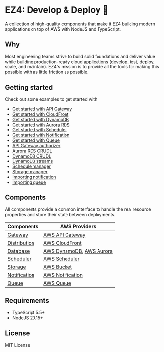 # EZ4: Develop & Deploy 🚀

A collection of high-quality components that make it EZ4 building modern applications on top of AWS with NodeJS and TypeScript.

## Why

Most engineering teams strive to build solid foundations and deliver value while building production-ready cloud applications (develop, test, deploy, scale, and maintain). EZ4's mission is to provide all the tools for making this possible with as little friction as possible.

## Getting started

Check out some examples to get started with.

- [Get started with API Gateway](./examples/hello-aws-gateway)
- [Get started with CloudFront](./examples/hello-aws-cloudfront)
- [Get started with DynamoDB](./examples/hello-aws-dynamodb)
- [Get started with Aurora RDS](./examples/hello-aws-aurora)
- [Get started with Scheduler](./examples/hello-aws-scheduler)
- [Get started with Notification](./examples/hello-aws-notification)
- [Get started with Queue](./examples/hello-aws-queue)
- [API Gateway authorizer](./examples/aws-gateway-authorizer)
- [Aurora RDS CRUDL](./examples/aws-aurora-crudl)
- [DynamoDB CRUDL](./examples/aws-dynamodb-crudl)
- [DynamoDB streams](./examples/aws-dynamodb-streams)
- [Schedule manager](./examples/aws-schedule-manager)
- [Storage manager](./examples/aws-storage-manager)
- [Importing notification](./examples/aws-import-notification)
- [Importing queue](./examples/aws-import-queue)

## Components

All components provide a common interface to handle the real resource properties and store their state between deployments.

| Components                               | AWS Providers                                                                  |
| ---------------------------------------- | ------------------------------------------------------------------------------ |
| [Gateway](./packages/gateway/)           | [AWS API Gateway](./packages/aws-gateway/)                                     |
| [Distribution](./packages/distribution/) | [AWS CloudFront](./packages/aws-cloudfront/)                                   |
| [Database](./packages/database/)         | [AWS DynamoDB](./packages/aws-dynamodb/), [AWS Aurora](./packages/aws-aurora/) |
| [Scheduler](./packages/scheduler/)       | [AWS Scheduler](./packages/aws-scheduler/)                                     |
| [Storage](./packages/storage/)           | [AWS Bucket](./packages/aws-bucket/)                                           |
| [Notification](./packages/notification/) | [AWS Notification](./packages/aws-notification/)                               |
| [Queue](./packages/queue/)               | [AWS Queue](./packages/aws-queue/)                                             |

## Requirements

- TypeScript 5.5+
- NodeJS 20.15+

## License

MIT License
